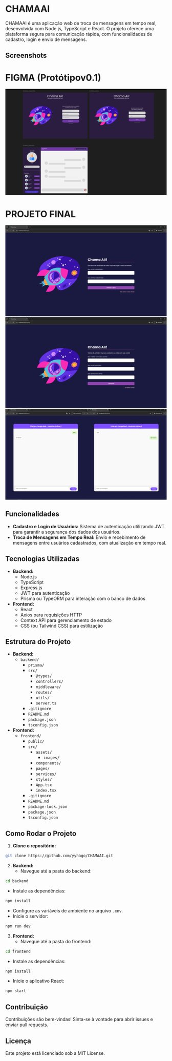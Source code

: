 # CHAMAAI

CHAMAAI é uma aplicação web de troca de mensagens em tempo real, desenvolvida com Node.js, TypeScript e React. O projeto oferece uma plataforma segura para comunicação rápida, com funcionalidades de cadastro, login e envio de mensagens.

## Screenshots
# FIGMA (Protótipov0.1)
![Primeira Tela](/pictureScreen/image0.png)

# PROJETO FINAL
![Login](/pictureScreen/image1.png)
![Cadastro](/pictureScreen/image2.png)
![Home](/pictureScreen/image3.png)

## Funcionalidades

* **Cadastro e Login de Usuários:** Sistema de autenticação utilizando JWT para garantir a segurança dos dados dos usuários.
* **Troca de Mensagens em Tempo Real:** Envio e recebimento de mensagens entre usuários cadastrados, com atualização em tempo real.


## Tecnologias Utilizadas

* **Backend:**
   * Node.js
   * TypeScript
   * Express.js
   * JWT para autenticação
   * Prisma ou TypeORM para interação com o banco de dados
* **Frontend:**
   * React
   * Axios para requisições HTTP
   * Context API para gerenciamento de estado
   * CSS (ou Tailwind CSS) para estilização

## Estrutura do Projeto

* **Backend:**
   * `backend/`
      * `prisma/`
      * `src/`
         * `@types/`
         * `controllers/`
         * `middleware/`
         * `routes/`
         * `utils/`
         * `server.ts`
      * `.gitignore`
      * `README.md`
      * `package.json`
      * `tsconfig.json`
* **Frontend:**
   * `frontend/`
      * `public/`
      * `src/`
         * `assets/`
            * `images/`
         * `components/`
         * `pages/`
         * `services/`
         * `styles/`
         * `App.tsx`
         * `index.tsx`
      * `.gitignore`
      * `README.md`
      * `package-lock.json`
      * `package.json`
      * `tsconfig.json`


## Como Rodar o Projeto

1. **Clone o repositório:**

```bash
git clone https://github.com/yyhago/CHAMAAI.git
```

2. **Backend:**
   * Navegue até a pasta do backend:

```bash
cd backend
```

   * Instale as dependências:

```bash
npm install
```

   * Configure as variáveis de ambiente no arquivo `.env`.
   * Inicie o servidor:

```bash
npm run dev
```

3. **Frontend:**
   * Navegue até a pasta do frontend:

```bash
cd frontend
```

   * Instale as dependências:

```bash
npm install
```

   * Inicie o aplicativo React:

```bash
npm start
```

## Contribuição

Contribuições são bem-vindas! Sinta-se à vontade para abrir issues e enviar pull requests.

## Licença

Este projeto está licenciado sob a MIT License.
